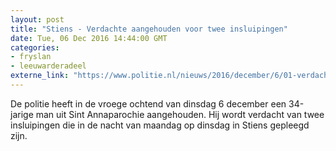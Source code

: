 ```yaml
---
layout: post
title: "Stiens - Verdachte aangehouden voor twee insluipingen"
date: Tue, 06 Dec 2016 14:44:00 GMT
categories: 
- fryslan 
- leeuwarderadeel 
externe_link: "https://www.politie.nl/nieuws/2016/december/6/01-verdachte-aangehouden-voor-twee-insluipingen.html"
---
```


De politie heeft in de vroege ochtend van dinsdag 6 december een 34-jarige man uit Sint Annaparochie aangehouden. Hij wordt verdacht van twee insluipingen die in de nacht van maandag op dinsdag in Stiens gepleegd zijn.
